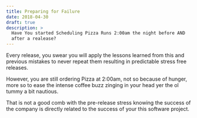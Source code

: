 ```yaml
---
title: Preparing for Failure
date: 2018-04-30
draft: true
description: > 
  Have You started Scheduling Pizza Runs 2:00am the night before AND
  after a realease? 
---
```


Every release, you swear you will apply the lessons learned from this
and previous mistakes to never repeat them resulting in predictable
stress free releases.

However, you are still ordering Pizza at 2:00am, not so because of
hunger, more so to ease the intense coffee buzz zinging in your head
yer the ol tummy a bit nautious. 

That is not a good comb with the pre-release stress knowing the
success of the company is directly related to the success of your
this software project.

